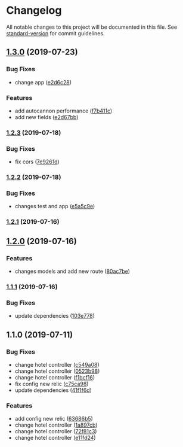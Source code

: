 # Changelog

All notable changes to this project will be documented in this file. See [standard-version](https://github.com/conventional-changelog/standard-version) for commit guidelines.

## [1.3.0](https://github.com/Beor18/alm-api-backend/compare/v1.2.3...v1.3.0) (2019-07-23)


### Bug Fixes

* change app ([e2d6c28](https://github.com/Beor18/alm-api-backend/commit/e2d6c28))


### Features

* add autocannon performance ([f7b411c](https://github.com/Beor18/alm-api-backend/commit/f7b411c))
* add new fields ([e2d67bb](https://github.com/Beor18/alm-api-backend/commit/e2d67bb))



### [1.2.3](https://github.com/Beor18/alm-api-backend/compare/v1.2.2...v1.2.3) (2019-07-18)


### Bug Fixes

* fix cors ([7e9261d](https://github.com/Beor18/alm-api-backend/commit/7e9261d))



### [1.2.2](https://github.com/Beor18/alm-api-backend/compare/v1.2.0...v1.2.2) (2019-07-18)


### Bug Fixes

* changes test and app ([e5a5c9e](https://github.com/Beor18/alm-api-backend/commit/e5a5c9e))



### [1.2.1](https://github.com/Beor18/alm-api-backend/compare/v1.2.0...v1.2.1) (2019-07-16)



## [1.2.0](https://github.com/Beor18/alm-api-backend/compare/v1.1.1...v1.2.0) (2019-07-16)


### Features

* changes models and add new route ([80ac7be](https://github.com/Beor18/alm-api-backend/commit/80ac7be))



### [1.1.1](https://github.com/Beor18/alm-api-backend/compare/v1.1.0...v1.1.1) (2019-07-16)


### Bug Fixes

* update dependencies ([103e778](https://github.com/Beor18/alm-api-backend/commit/103e778))



## 1.1.0 (2019-07-11)


### Bug Fixes

* change hotel controller ([c549a08](https://github.com/Beor18/alm-api-backend/commit/c549a08))
* change hotel controller ([0523b98](https://github.com/Beor18/alm-api-backend/commit/0523b98))
* change hotel controller ([f1bcf16](https://github.com/Beor18/alm-api-backend/commit/f1bcf16))
* fix config new relic ([c75ca98](https://github.com/Beor18/alm-api-backend/commit/c75ca98))
* update dependencies ([41f1f6d](https://github.com/Beor18/alm-api-backend/commit/41f1f6d))


### Features

* add config new relic ([63686b5](https://github.com/Beor18/alm-api-backend/commit/63686b5))
* change hotel controller ([1a897cb](https://github.com/Beor18/alm-api-backend/commit/1a897cb))
* change hotel controller ([72f81c3](https://github.com/Beor18/alm-api-backend/commit/72f81c3))
* change hotel controller ([e11fd24](https://github.com/Beor18/alm-api-backend/commit/e11fd24))
